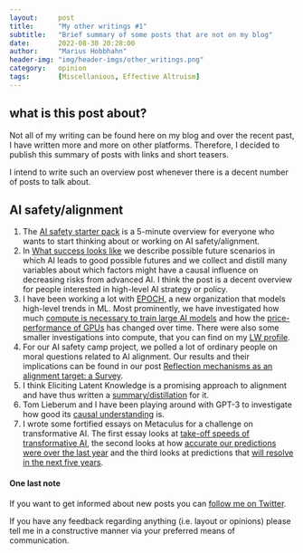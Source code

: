```yaml
---
layout:     post
title:      "My other writings #1"
subtitle:   "Brief summary of some posts that are not on my blog"
date:       2022-08-30 20:28:00
author:     "Marius Hobbhahn"
header-img: "img/header-imgs/other_writings.png"
category:   opinion
tags:       [Miscellanious, Effective Altruism]
---
```


## what is this post about?

Not all of my writing can be found here on my blog and over the recent past, I have written more and more on other platforms. Therefore, I decided to publish this summary of posts with links and short teasers. 

I intend to write such an overview post whenever there is a decent number of posts to talk about. 

## AI safety/alignment

1. The [AI safety starter pack](https://forum.effectivealtruism.org/posts/pbiGHk6AjRxdBPoD8/ai-safety-starter-pack) is a 5-minute overview for everyone who wants to start thinking about or working on AI safety/alignment.
2. In [What success looks like](https://forum.effectivealtruism.org/posts/AuRBKFnjABa6c6GzC/what-success-looks-like) we describe possible future scenarios in which AI leads to good possible futures and we collect and distill many variables about which factors might have a causal influence on decreasing risks from advanced AI. I think the post is a decent overview for people interested in high-level AI strategy or policy. 
3. I have been working a lot with [EPOCH](https://www.lesswrong.com/posts/AJ6GHm5n6fBRJbMhq/announcing-epoch-a-research-organization-investigating-the), a new organization that models high-level trends in ML. Most prominently, we have investigated how much [compute is necessary to train large AI models](https://www.lesswrong.com/posts/XKtybmbjhC6mXDm5z/compute-trends-across-three-eras-of-machine-learning) and how the [price-performance of GPUs](https://www.lesswrong.com/posts/c6KFvQcZggQKZzxr9/trends-in-gpu-price-performance) has changed over time. There were also some smaller investigations into compute, that you can find on my [LW profile](https://www.lesswrong.com/users/marius-hobbhahn).
4. For our AI safety camp project, we polled a lot of ordinary people on moral questions related to AI alignment. Our results and their implications can be found in our post [Reflection mechanisms as an alignment target: a Survey](https://www.lesswrong.com/posts/XyBWkoaqfnuEyNWXi/reflection-mechanisms-as-an-alignment-target-a-survey-1).
5. I think Eliciting Latent Knowledge is a promising approach to alignment and have thus written a [summary/distillation](https://www.lesswrong.com/posts/rxoBY9CMkqDsHt25t/eliciting-latent-knowledge-elk-distillation-summary) for it. 
6. Tom Lieberum and I have been playing around with GPT-3 to investigate how good its [causal understanding](https://www.lesswrong.com/posts/yZb5eFvDoaqB337X5/investigating-causal-understanding-in-llms) is.
7. I wrote some fortified essays on Metaculus for a challenge on transformative AI. The first essay looks at [take-off speeds of transformative AI](https://www.metaculus.com/notebooks/10508/will-transformative-ai-come-with-a-bang/), the second looks at how [accurate our predictions were over the last year](https://www.metaculus.com/notebooks/10624/how-good-were-our-ai-timeline-predictions-so-far/) and the third looks at predictions that [will resolve in the next five years](https://www.metaculus.com/notebooks/10655/the-next-five-years/). 

<!---
## Effective altruism

1. We compiled a list of many possible [EA megaprojects](https://forum.effectivealtruism.org/posts/faezoENQwSTyw9iop/ea-megaprojects-continued)
2. We looked into the implications for EA and EA goals of the new [German government’s plans](https://forum.effectivealtruism.org/posts/8v3KyRozxvQEcCb2r/ea-analysis-of-the-german-coalition-agreement-2021-2025).
3. I wrote a brief post on an EA analogy called “[the train to crazy town](https://forum.effectivealtruism.org/posts/feejxTPvBJY2cfXRp/when-to-get-off-the-train-to-crazy-town)” which was originally coined by Ajeya Cotra on her 80K podcast appearance. 
4. I asked a couple of questions (and sometimes suggested some answers), e.g. [where would we set up a new EA hub](https://forum.effectivealtruism.org/posts/d7bxPsKZ3TNnuaXaS/where-would-we-set-up-the-next-ea-hubs), [what is the right ratio between mentorship and direct work](https://forum.effectivealtruism.org/posts/wo7aQpkbwA9RJ8N29/what-is-the-right-ratio-between-mentorship-and-direct-work) or [how many EAs failed in high-risk, high-reward projects](https://forum.effectivealtruism.org/posts/JtE2srazz4Yu6NcuQ/how-many-eas-failed-in-high-risk-high-reward-projects).
-->

#### One last note

If you want to get informed about new posts you can [follow me on Twitter](https://twitter.com/MariusHobbhahn).

If you have any feedback regarding anything (i.e. layout or opinions) please tell me in a constructive manner via your preferred means of communication.
